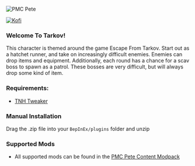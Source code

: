 ![PMC Pete](https://i.imgur.com/RYqHM2P.png)

[![Kofi](https://az743702.vo.msecnd.net/cdn/kofi3.png?v=0)](https://ko-fi.com/devyn_myers)

### Welcome To Tarkov!

This character is themed around the game Escape From Tarkov. Start out as a hatchet runner, and take on increasingly difficult enemies. Enemies can drop items and equipment. Additionally, each round has a chance for a scav boss to spawn as a patrol. These bosses are very difficult, but will always drop some kind of item.

### Requirements:
- [TNH Tweaker](https://github.com/devyndamonster/TakeAndHoldTweaker)

### Manual Installation
Drag the .zip file into your `BepInEx/plugins` folder and unzip

### Supported Mods
- All supported mods can be found in the [PMC Pete Content Modpack](https://h3vr.thunderstore.io/package/devyndamonster/PMC_Pete_Content/)